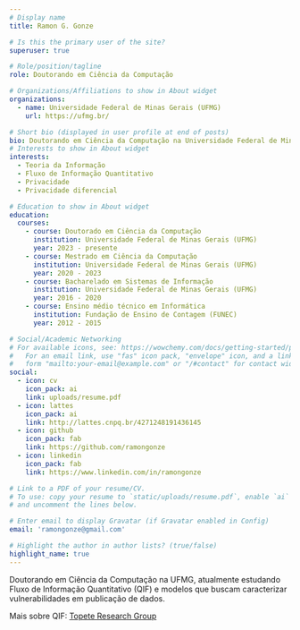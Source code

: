 ```yaml
---
# Display name
title: Ramon G. Gonze

# Is this the primary user of the site?
superuser: true

# Role/position/tagline
role: Doutorando em Ciência da Computação

# Organizations/Affiliations to show in About widget
organizations:
  - name: Universidade Federal de Minas Gerais (UFMG)
    url: https://ufmg.br/

# Short bio (displayed in user profile at end of posts)
bio: Doutorando em Ciência da Computação na Universidade Federal de Minas Gerais (UFMG), atualmente estudando Fluxo de Informação Quantitativo e métodos para a mitigação de riscos à privacidade, em particular, privacidade diferencial e trabalhos relacionados.
# Interests to show in About widget
interests:
  - Teoria da Informação
  - Fluxo de Informação Quantitativo
  - Privacidade
  - Privacidade diferencial

# Education to show in About widget
education:
  courses:
    - course: Doutorado em Ciência da Computação
      institution: Universidade Federal de Minas Gerais (UFMG)
      year: 2023 - presente
    - course: Mestrado em Ciência da Computação
      institution: Universidade Federal de Minas Gerais (UFMG)
      year: 2020 - 2023
    - course: Bacharelado em Sistemas de Informação
      institution: Universidade Federal de Minas Gerais (UFMG)
      year: 2016 - 2020
    - course: Ensino médio técnico em Informática
      institution: Fundação de Ensino de Contagem (FUNEC)
      year: 2012 - 2015

# Social/Academic Networking
# For available icons, see: https://wowchemy.com/docs/getting-started/page-builder/#icons
#   For an email link, use "fas" icon pack, "envelope" icon, and a link in the
#   form "mailto:your-email@example.com" or "/#contact" for contact widget.
social:
  - icon: cv
    icon_pack: ai
    link: uploads/resume.pdf
  - icon: lattes
    icon_pack: ai
    link: http://lattes.cnpq.br/4271248191436145
  - icon: github
    icon_pack: fab
    link: https://github.com/ramongonze
  - icon: linkedin
    icon_pack: fab
    link: https://www.linkedin.com/in/ramongonze

# Link to a PDF of your resume/CV.
# To use: copy your resume to `static/uploads/resume.pdf`, enable `ai` icons in `params.toml`,
# and uncomment the lines below.

# Enter email to display Gravatar (if Gravatar enabled in Config)
email: 'ramongonze@gmail.com'

# Highlight the author in author lists? (true/false)
highlight_name: true
---
```


Doutorando em Ciência da Computação na UFMG, atualmente estudando Fluxo de Informação Quantitativo (QIF) e modelos que buscam caracterizar vulnerabilidades em publicação de dados.

Mais sobre QIF: [Topete Research Group](https://topete.science/)
